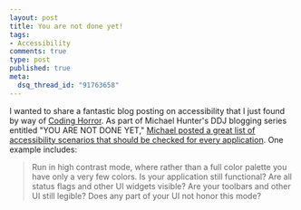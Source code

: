 ```yaml
--- 
layout: post
title: You are not done yet!
tags: 
- Accessibility
comments: true
type: post
published: true
meta: 
  dsq_thread_id: "91763658"
---
```

I wanted to share a fantastic blog posting on accessibility that I just found by way of <a href="http://www.codinghorror.com/blog/archives/000690.html">Coding Horror</a>. As part of Michael Hunter's DDJ blogging series entitled "YOU ARE NOT DONE YET," <a href="http://www.ddj.com/blog/debugblog/archives/2006/07/you_are_not_don_7.html">Michael posted a great list of accessibility scenarios that should be checked for every application</a>. One example includes:
  <blockquote>Run in high contrast mode, where rather than a full color palette you have only a very few colors. Is your application still functional? Are all status flags and other UI widgets visible? Are your toolbars and other UI still legible? Does any part of your UI not honor this mode?</blockquote>

